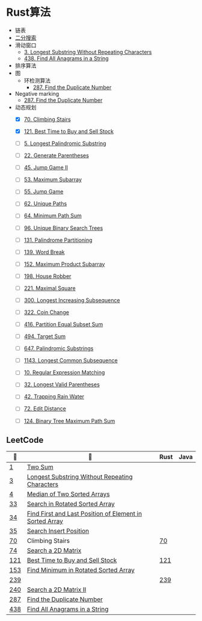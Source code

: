 # Rust算法
* 链表
* [二分搜索](/algorithms-summary/binary%20search.md)
* 滑动窗口
  * [3. Longest Substring Without Repeating Characters](/leetcode/notes/3.%20Longest%20Substring%20Without%20Repeating%20Characters.md)
  * [438. Find All Anagrams in a String](/leetcode/notes/438.%20Find%20All%20Anagrams%20in%20a%20String.md)
* 排序算法
* 图
  * 环检测算法
    * [287. Find the Duplicate Number](/leetcode/notes/287.%20Find%20the%20Duplicate%20Number.md)
* Negative marking
  * [287. Find the Duplicate Number](/leetcode/notes/287.%20Find%20the%20Duplicate%20Number.md)
* 动态规划
  - [x] [70. Climbing Stairs](https://leetcode.com/problems/climbing-stairs)
  - [x] [121. Best Time to Buy and Sell Stock](https://leetcode.com/problems/best-time-to-buy-and-sell-stock)
  - [ ] [5. Longest Palindromic Substring](https://leetcode.com/problems/longest-palindromic-substring)
  - [ ] [22. Generate Parentheses](https://leetcode.com/problems/generate-parentheses)
  - [ ] [45. Jump Game II](https://leetcode.com/problems/jump-game-ii)
  - [ ] [53. Maximum Subarray](https://leetcode.com/problems/maximum-subarray)
  - [ ] [55. Jump Game](https://leetcode.com/problems/jump-game)
  - [ ] [62. Unique Paths](https://leetcode.com/problems/unique-paths)
  - [ ] [64. Minimum Path Sum](https://leetcode.com/problems/minimum-path-sum)
  - [ ] [96. Unique Binary Search Trees](https://leetcode.com/problems/unique-binary-search-trees)
  - [ ] [131. Palindrome Partitioning](https://leetcode.com/problems/palindrome-partitioning)
  - [ ] [139. Word Break](https://leetcode.com/problems/word-break)
  - [ ] [152. Maximum Product Subarray](https://leetcode.com/problems/maximum-product-subarray)
  - [ ] [198. House Robber](https://leetcode.com/problems/house-robber)
  - [ ] [221. Maximal Square](https://leetcode.com/problems/maximal-square)
  - [ ] [300. Longest Increasing Subsequence](https://leetcode.com/problems/longest-increasing-subsequence)
  - [ ] [322. Coin Change](https://leetcode.com/problems/coin-change)
  - [ ] [416. Partition Equal Subset Sum](https://leetcode.com/problems/partition-equal-subset-sum)
  - [ ] [494. Target Sum](https://leetcode.com/problems/target-sum)
  - [ ] [647. Palindromic Substrings](https://leetcode.com/problems/palindromic-substrings)
  - [ ] [1143. Longest Common Subsequence](https://leetcode.com/problems/longest-common-subsequence)
  - [ ] [10. Regular Expression Matching](https://leetcode.com/problems/regular-expression-matching)
  - [ ] [32. Longest Valid Parentheses](https://leetcode.com/problems/longest-valid-parentheses)
  - [ ] [42. Trapping Rain Water](https://leetcode.com/problems/trapping-rain-water)
  - [ ] [72. Edit Distance](https://leetcode.com/problems/edit-distance)
  - [ ] [124. Binary Tree Maximum Path Sum](https://leetcode.com/problems/binary-tree-maximum-path-sum)


## LeetCode

| 🔗                                           | 📒           | Rust   | Java |
| ----------- | ----------- | ----------- | ----------- |
| [1](https://leetcode.com/problems/two-sum/) | [Two Sum](/leetcode/notes/1.%20Two%20Sum.md) |  |  |
| [3](https://leetcode.com/problems/longest-substring-without-repeating-characters/) | [Longest Substring Without Repeating Characters](/leetcode/notes/3.%20Longest%20Substring%20Without%20Repeating%20Characters.md) |  |  |
| [4](https://leetcode.com/problems/median-of-two-sorted-arrays/) | [Median of Two Sorted Arrays](/leetcode/notes/4.%20Median%20of%20Two%20Sorted%20Arrays.md) |  |  |
| [33](https://leetcode.com/problems/search-in-rotated-sorted-array/) | [Search in Rotated Sorted Array](/leetcode/notes/33.%20Search%20in%20Rotated%20Sorted%20Array.md) |  |  |
| [34](https://leetcode.com/problems/find-first-and-last-position-of-element-in-sorted-array/) | [Find First and Last Position of Element in Sorted Array](/leetcode/notes/34.%20Find%20First%20and%20Last%20Position%20of%20Element%20in%20Sorted%20Array.md) |  |  |
| [35](https://leetcode.com/problems/search-insert-position/) | [ Search Insert Position](/leetcode/notes/35.%20Search%20Insert%20Position.md) |  |  |
| [70](https://leetcode.com/problems/climbing-stairs/) | Climbing Stairs | [70](/leetcode/src/rust/70.climbing-stairs.rs) | |
| [74](https://leetcode.com/problems/search-a-2d-matrix/) | [Search a 2D Matrix](/leetcode/notes/74.%20Search%20a%202D%20Matrix.md) |  |  |
| [121](https://leetcode.com/problems/best-time-to-buy-and-sell-stock/) | [Best Time to Buy and Sell Stock](/leetcode/notes/121.%20Best%20Time%20to%20Buy%20and%20Sell%20Stock.md) | [121](/leetcode/src/rust/121.best-time-to-buy-and-sell-stock.rs) |  |
| [153](https://leetcode.com/problems/find-minimum-in-rotated-sorted-array/) | [Find Minimum in Rotated Sorted Array](/leetcode/notes/153.%20Find%20Minimum%20in%20Rotated%20Sorted%20Array.md) |  |  |
| [239]() |  | [239](/leetcode/src/rust/239.sliding-window-maximum.rs) |  |
| [240](https://leetcode.com/problems/search-a-2d-matrix-ii/) | [Search a 2D Matrix II](/leetcode/notes/240.%20Search%20a%202D%20Matrix%20II.md) |  |  |
| [287](https://leetcode.com/problems/find-the-duplicate-number/) | [Find the Duplicate Number](/leetcode/notes/287.%20Find%20the%20Duplicate%20Number.md) |  |  |
| [438](https://leetcode.com/problems/find-all-anagrams-in-a-string/) | [Find All Anagrams in a String](/leetcode/notes/438.%20Find%20All%20Anagrams%20in%20a%20String.md) |  |  |

